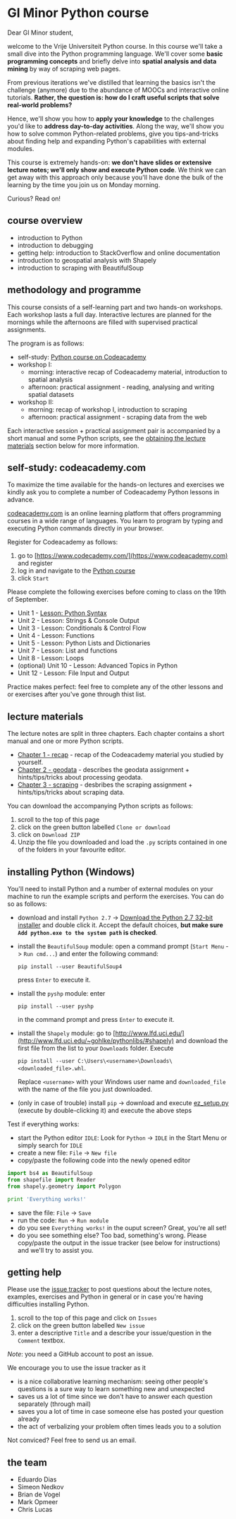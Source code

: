 # GI Minor Python course

Dear GI Minor student, 

welcome to the Vrije Universiteit Python course. In this course we'll take a small dive into the Python programming language. We'll cover some **basic programming concepts** and briefly delve into **spatial analysis and data mining** by way of scraping web pages.

From previous iterations we've distilled that learning the basics isn't the challenge (anymore) due to the abundance of MOOCs and interactive online tutorials. **Rather, the question is: how do I craft useful scripts that solve real-world problems?** 

Hence, we'll show you how to **apply your knowledge** to the challenges you'd like to **address day-to-day activities**. Along the way, we'll show you how to solve common Python-related problems, give you tips-and-tricks about finding help and expanding Python's capabilities with external modules.
   
This course is extremely hands-on: **we don't have slides or extensive lecture notes; we'll only show and execute Python code**. We think we can get away with this approach only because you'll have done the bulk of the learning by the time you join us on Monday morning. 

Curious? Read on!

## course overview

- introduction to Python
- introduction to debugging
- getting help: introduction to StackOverflow and online documentation 
- introduction to geospatial analysis with Shapely
- introduction to scraping with BeautifulSoup

## methodology and programme

This course consists of a self-learning part and two hands-on workshops. Each workshop lasts a full day. Interactive lectures are planned for the mornings while the afternoons are filled with supervised practical assignments.

The program is as follows: 

 - self-study: [Python course on Codeacademy](https://www.codecademy.com/learn/python)
 - workshop I:
   - morning: interactive recap of Codeacademy material, introduction to spatial analysis
   - afternoon: practical assignment - reading, analysing and writing spatial datasets 
 - workshop II: 
   - morning: recap of workshop I, introduction to scraping
   - afternoon: practical assignment - scraping data from the web

Each interactive session + practical assignment pair is accompanied by a short manual and some Python scripts, see the [obtaining the lecture materials](https://github.com/ndkv/gi-minor-python-course#obtaining-the-lecture-materials) section below for more information. 

## self-study: codeacademy.com

To maximize the time available for the hands-on lectures and exercises we kindly ask you to complete a number of Codeacademy Python lessons in advance.
 
 [codeacademy.com](codeacademy.com) is an online learning platform that offers programming courses in a wide range of languages. You learn to program by typing and executing Python commands directly in your browser.
 
 Register for Codeacademy as follows:

1. go to [https://www.codecademy.com/](https://www.codeacademy.com) and register
2. log in and navigate to the [Python course](https://www.codecademy.com/learn/python)
3. click `Start`

Please complete the following exercises before coming to class on the 19th of September. 

- Unit 1 - [Lesson: Python Syntax](https://www.codecademy.com/courses/introduction-to-python-6WeG3/0/1)
- Unit 2 - Lesson: Strings & Console Output
- Unit 3 - Lesson: Conditionals & Control Flow
- Unit 4 - Lesson: Functions
- Unit 5 - Lesson: Python Lists and Dictionaries
- Unit 7 - Lesson: List and functions
- Unit 8 - Lesson: Loops
- (optional) Unit 10 - Lesson: Advanced Topics in Python
- Unit 12 - Lesson: File Input and Output

Practice makes perfect: feel free to complete any of the other lessons and or exercises after you've gone through thist list.

## lecture materials

The lecture notes are split in three chapters. Each chapter contains a short manual and one or more Python scripts. 

- [Chapter 1 - recap](https://github.com/ndkv/gi-minor-python-course/tree/master/1.%20recap) - recap of the Codeacademy material you studied by yourself.
- [Chapter 2 - geodata](https://github.com/ndkv/gi-minor-python-course/tree/master/2.%20geodata) - describes the geodata assignment + hints/tips/tricks about processing geodata.
- [Chapter 3 - scraping](https://github.com/ndkv/gi-minor-python-course/tree/master/3.%20scraping) - desbribes the scraping assignment + hints/tips/tricks about scraping data.


You can download the accompanying Python scripts as follows:

1. scroll to the top of this page
2. click on the green button labelled `Clone or download`
3. click on `Download ZIP`
4. Unzip the file you downloaded and load the `.py` scripts contained in one of the folders in your favourite editor.


## installing Python (Windows) 

You'll need to install Python and a number of external modules on your machine to run the example scripts and perform the exercises. You can do so as follows: 

- download and install `Python 2.7` -> [Download the Python 2.7 32-bit installer](https://www.python.org/ftp/python/2.7.12/python-2.7.12.msi) and double click it. Accept the default choices, **but make sure `Add python.exe to the system path` is checked**.

- install the `BeautifulSoup` module: open a command prompt  (`Start Menu` -> `Run cmd...`) and enter the following command: 

    `pip install --user BeautifulSoup4`
    
    press `Enter` to execute it.

- install the `pyshp` module: enter 

    `pip install --user pyshp` 
    
    in the command prompt and press `Enter` to execute it.

- install the `Shapely` module: go to [http://www.lfd.uci.edu/](http://www.lfd.uci.edu/~gohlke/pythonlibs/#shapely) and download the first file from the list to your `Downloads` folder. Execute 

    `pip install --user C:\Users\<username>\Downloads\<downloaded_file>.whl`. 
    
    Replace `<username>` with your Windows user name and `downloaded_file` with the name of the file you just downloaded.

- (only in case of trouble) install `pip` -> download and execute [ez_setup.py](https://bootstrap.pypa.io/ez_setup.py ) (execute by double-clicking it) and execute the above steps

Test if everything works: 

- start the Python editor `IDLE`: Look for `Python` -> `IDLE` in the Start Menu or simply search for `IDLE` 
- create a new file: `File` -> `New file` 
- copy/paste the following code into the newly opened editor

```python
import bs4 as BeautifulSoup
from shapefile import Reader
from shapely.geometry import Polygon

print 'Everything works!'

```
- save the file: `File` -> `Save`
- run the code: `Run` -> `Run module`
- do you see `Everything works!` in the ouput screen? Great, you're all set!
- do you see something else? Too bad, something's wrong. Please copy/paste the output in the issue tracker (see below for instructions) and we'll try to assist you.

## getting help

Please use the [issue tracker](https://github.com/ndkv/gi-minor-python-course/issues) to post questions about the lecture notes, examples, exercises and Python in general or in case you're having difficulties installing Python. 

1. scroll to the top of this page and click on `Issues`
2. click on the green button labelled `New issue`
3. enter a descriptive `Title` and a describe your issue/question in the `Comment` textbox.
 
 *Note*: you need a GitHub account to post an issue.
 
 We encourage you to use the issue tracker as it 
 - is a nice collaborative learning mechanism: seeing other people's questions is a sure way to learn something new and unexpected
 - saves us a lot of time since we don't have to answer each question separately (through mail)
 - saves you a lot of time in case someone else has posted your question already
 - the act of verbalizing your problem often times leads you to a solution 
 
 
 Not conviced? Feel free to send us an email. 

## the team

- Eduardo Dias
- Simeon Nedkov
- Brian de Vogel
- Mark Opmeer
- Chris Lucas